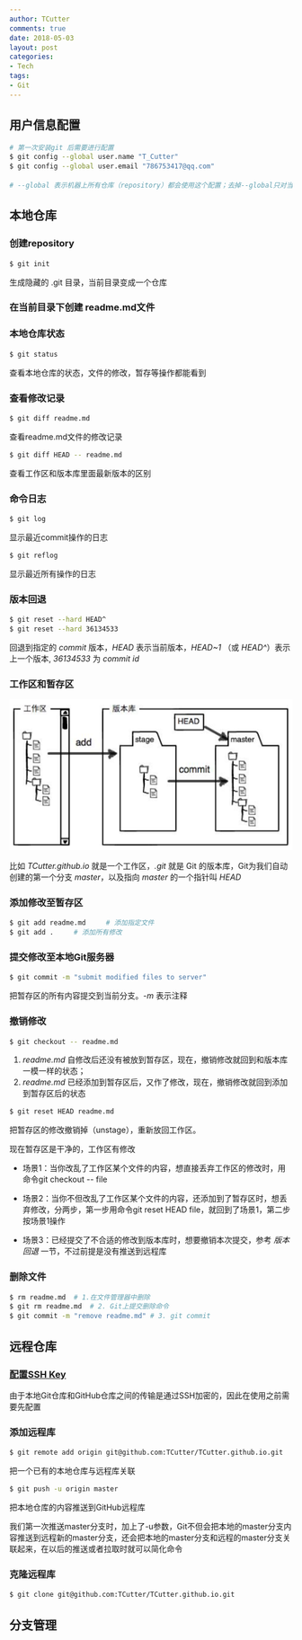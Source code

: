 ```yaml
---
author: TCutter
comments: true
date: 2018-05-03
layout: post
categories:
- Tech
tags:
- Git
---
```


## 用户信息配置
```bash
# 第一次安装git 后需要进行配置
$ git config --global user.name "T_Cutter"
$ git config --global user.email "786753417@qq.com"

# --global 表示机器上所有仓库（repository）都会使用这个配置；去掉--global只对当前仓库有效
```

## 本地仓库
### 创建repository
```bash
$ git init   
```
生成隐藏的 .git 目录，当前目录变成一个仓库

### 在当前目录下创建 readme.md文件

### 本地仓库状态
```bash
$ git status
```
查看本地仓库的状态，文件的修改，暂存等操作都能看到

### 查看修改记录
```bash
$ git diff readme.md
```
查看readme.md文件的修改记录

```bash
$ git diff HEAD -- readme.md
```
查看工作区和版本库里面最新版本的区别

### 命令日志
```bash
$ git log 
```
显示最近commit操作的日志

```bash
$ git reflog
```
显示最近所有操作的日志

### 版本回退
```bash
$ git reset --hard HEAD^
$ git reset --hard 36134533
```
回退到指定的 *commit* 版本，*HEAD* 表示当前版本，*HEAD~1* （或 *HEAD^*）表示上一个版本, *36134533* 为 *commit id*

### 工作区和暂存区

![工作区和暂存区示意图](../Style/images/git/stage.PNG)

比如 *TCutter.github.io* 就是一个工作区，*.git* 就是 Git 的版本库，Git为我们自动创建的第一个分支 *master*，以及指向 *master* 的一个指针叫 *HEAD*

### 添加修改至暂存区
```bash
$ git add readme.md     # 添加指定文件
$ git add .     # 添加所有修改
``` 

### 提交修改至本地Git服务器
```bash
$ git commit -m "submit modified files to server"
```
把暂存区的所有内容提交到当前分支。*-m* 表示注释

### 撤销修改
```bash
$ git checkout -- readme.md
```
1. *readme.md* 自修改后还没有被放到暂存区，现在，撤销修改就回到和版本库一模一样的状态；
2. *readme.md* 已经添加到暂存区后，又作了修改，现在，撤销修改就回到添加到暂存区后的状态

```bash
$ git reset HEAD readme.md
```
把暂存区的修改撤销掉（unstage），重新放回工作区。

现在暂存区是干净的，工作区有修改


- 场景1：当你改乱了工作区某个文件的内容，想直接丢弃工作区的修改时，用命令git checkout -- file

- 场景2：当你不但改乱了工作区某个文件的内容，还添加到了暂存区时，想丢弃修改，分两步，第一步用命令git reset HEAD file，就回到了场景1，第二步按场景1操作

- 场景3：已经提交了不合适的修改到版本库时，想要撤销本次提交，参考 *版本回退* 一节，不过前提是没有推送到远程库

### 删除文件
```bash
$ rm readme.md  # 1.在文件管理器中删除
$ git rm readme.md  # 2. Git上提交删除命令
$ git commit -m "remove readme.md" # 3. git commit
```

## 远程仓库
### [配置SSH Key](https://blog.csdn.net/u014343528/article/details/48787221)

由于本地Git仓库和GitHub仓库之间的传输是通过SSH加密的，因此在使用之前需要先配置

### 添加远程库
```bash
$ git remote add origin git@github.com:TCutter/TCutter.github.io.git
```

把一个已有的本地仓库与远程库关联

```bash
$ git push -u origin master
```
把本地仓库的内容推送到GitHub远程库

我们第一次推送master分支时，加上了-u参数，Git不但会把本地的master分支内容推送到远程新的master分支，还会把本地的master分支和远程的master分支关联起来，在以后的推送或者拉取时就可以简化命令

### 克隆远程库
```bash
$ git clone git@github.com:TCutter/TCutter.github.io.git
```

## 分支管理
